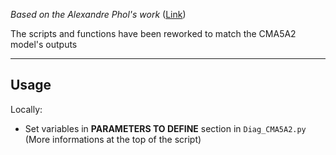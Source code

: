 _Based on the Alexandre Phol's work_ ([Link](https://github.com/alexpohl/genie_basicdiags))

The scripts and functions have been reworked to match the CMA5A2 model's outputs

---

## Usage

Locally:
- Set variables in __PARAMETERS TO DEFINE__ section in `Diag_CMA5A2.py`
(More informations at the top of the script) 
